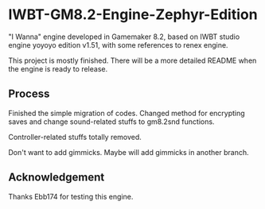 # IWBT-GM8.2-Engine-Zephyr-Edition

"I Wanna" engine developed in Gamemaker 8.2, based on IWBT studio engine yoyoyo edition v1.51, with some references to renex engine.

This project is mostly finished. There will be a more detailed README when the engine is ready to release.

## Process

Finished the simple migration of codes. Changed method for encrypting saves and change sound-related stuffs to gm8.2snd functions.

Controller-related stuffs totally removed.

Don't want to add gimmicks. Maybe will add gimmicks in another branch.

## Acknowledgement

Thanks Ebb174 for testing this engine.
